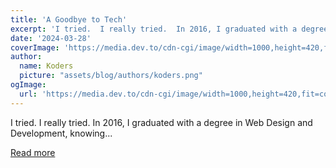 ```yaml
---
title: 'A Goodbye to Tech'
excerpt: 'I tried.  I really tried.  In 2016, I graduated with a degree in Web Design and Development, knowing...'
date: '2024-03-28'
coverImage: 'https://media.dev.to/cdn-cgi/image/width=1000,height=420,fit=cover,gravity=auto,format=auto/https%3A%2F%2Fdev-to-uploads.s3.amazonaws.com%2Fuploads%2Farticles%2F4mpgvgy9do1yzcx4mpve.jpeg'
author:
  name: Koders
  picture: "assets/blog/authors/koders.png"
ogImage:
  url: 'https://media.dev.to/cdn-cgi/image/width=1000,height=420,fit=cover,gravity=auto,format=auto/https%3A%2F%2Fdev-to-uploads.s3.amazonaws.com%2Fuploads%2Farticles%2F4mpgvgy9do1yzcx4mpve.jpeg'
---
```


I tried.  I really tried.  In 2016, I graduated with a degree in Web Design and Development, knowing...

[Read more](https://dev.to/cat/a-goodbye-to-tech-41gh)
